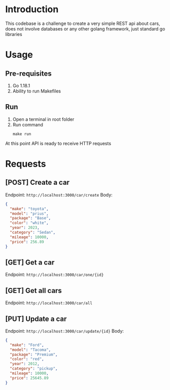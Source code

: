 # Introduction

This codebase is a challenge to create a very simple REST api about cars, does not involve databases or any other golang framework, just standard go libraries

# Usage

## Pre-requisites

1. Go 1.18.1
2. Ability to run Makefiles

## Run

1. Open a terminal in root folder
2. Run command
   ```console
   make run
   ```

At this point API is ready to receive HTTP requests

# Requests

## [POST] Create a car

Endpoint: `http://localhost:3000/car/create`
Body:

```json
{
  "make": "toyota",
  "model": "prius",
  "package": "Base",
  "color": "white",
  "year": 2023,
  "category": "Sedan",
  "mileage": 10000,
  "price": 256.89
}
```

## [GET] Get a car

Endpoint: `http://localhost:3000/car/one/{id}`

## [GET] Get all cars

Endpoint: `http://localhost:3000/car/all`

## [PUT] Update a car

Endpoint: `http://localhost:3000/car/update/{id}`
Body:

```json
{
  "make": "Ford",
  "model": "Tacoma",
  "package": "Premium",
  "color": "red",
  "year": 2012,
  "category": "pickup",
  "mileage": 10000,
  "price": 25645.89
}
```
